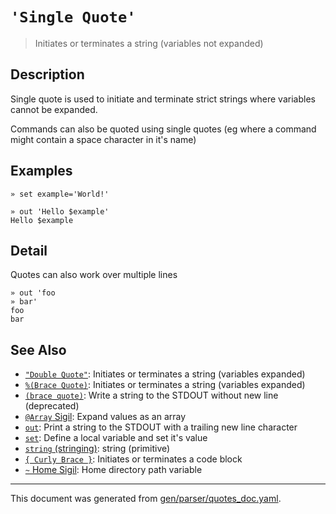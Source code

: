 # `'Single Quote'`

> Initiates or terminates a string (variables not expanded)

## Description

Single quote is used to initiate and terminate strict strings where variables
cannot be expanded.

Commands can also be quoted using single quotes (eg where a command might
contain a space character in it's name)

## Examples

```
» set example='World!'

» out 'Hello $example'
Hello $example
```

## Detail

Quotes can also work over multiple lines

```
» out 'foo
» bar'
foo
bar
```

## See Also

* [`"Double Quote"`](../parser/double-quote.md):
  Initiates or terminates a string (variables expanded)
* [`%(Brace Quote)`](../parser/brace-quote.md):
  Initiates or terminates a string (variables expanded)
* [`(brace quote)`](../parser/brace-quote-func.md):
  Write a string to the STDOUT without new line (deprecated)
* [`@Array` Sigil](../parser/array.md):
  Expand values as an array
* [`out`](../commands/out.md):
  Print a string to the STDOUT with a trailing new line character
* [`set`](../commands/set.md):
  Define a local variable and set it's value
* [`string` (stringing)](../types/str.md):
  string (primitive)
* [`{ Curly Brace }`](../parser/curly-brace.md):
  Initiates or terminates a code block
* [`~` Home Sigil](../parser/tilde.md):
  Home directory path variable

<hr/>

This document was generated from [gen/parser/quotes_doc.yaml](https://github.com/lmorg/murex/blob/master/gen/parser/quotes_doc.yaml).